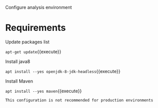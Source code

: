 Configure analysis environment

# Requirements

Update packages list

`apt-get update`{{execute}}

Install java8

`apt install --yes openjdk-8-jdk-headless`{{execute}}

Install Maven

`apt install --yes maven`{{execute}}

```
This configuration is not recommended for production environments
```
